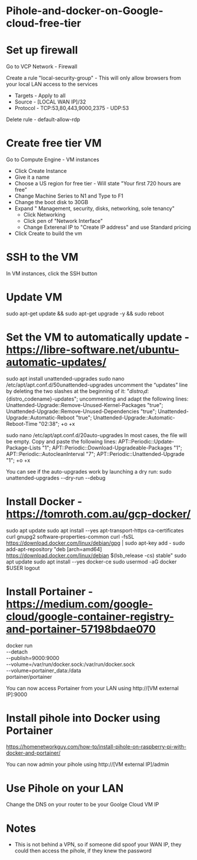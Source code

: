 # Pihole-and-docker-on-Google-cloud-free-tier

# Set up firewall
Go to VCP Network - Firewall
  
Create a rule "local-security-group" - This will only allow browsers from your local LAN access to the services
  - Targets - Apply to all
  - Source - [LOCAL WAN IP]/32
  - Protocol  - TCP:53,80,443,9000,2375
              - UDP:53

Delete rule - default-allow-rdp

# Create free tier VM
Go to Compute Engine - VM instances
  - Click Create Instance
  - Give it a name
  - Choose a US region for free tier - Will state "Your first 720 hours are free"
  - Change Machine Series to N1 and Type to F1
  - Change the boot disk to 30GB
  - Expand " Management, security, disks, networking, sole tenancy"
      - Click Networking
      - Click pen of "Network Interface"
      - Change Exterenal IP to "Create IP address" and use Standard pricing
  - Click Create to build the vm
  
# SSH to the VM
  In VM instances, click the SSH button
  
# Update VM
  sudo apt-get update && sudo apt-get upgrade -y && sudo reboot
  
# Set the VM to automatically update - https://libre-software.net/ubuntu-automatic-updates/
  sudo apt install unattended-upgrades
  sudo nano /etc/apt/apt.conf.d/50unattended-upgrades
    uncomment the “updates” line by deleting the two slashes at the beginning of it: 
      "${distro_id}:${distro_codename}-updates";
    uncommenting and adapt the following lines:
      Unattended-Upgrade::Remove-Unused-Kernel-Packages "true";
      Unattended-Upgrade::Remove-Unused-Dependencies "true"; 
      Unattended-Upgrade::Automatic-Reboot "true";
      Unattended-Upgrade::Automatic-Reboot-Time "02:38";
  <ctrl>+o <enter> <ctrl>+x

  sudo nano /etc/apt/apt.conf.d/20auto-upgrades
    In most cases, the file will be empty. Copy and paste the following lines:
      APT::Periodic::Update-Package-Lists "1";
      APT::Periodic::Download-Upgradeable-Packages "1";
      APT::Periodic::AutocleanInterval "7";
      APT::Periodic::Unattended-Upgrade "1";
    <ctrl>+o <enter> <ctrl>+x

  You can see if the auto-upgrades work by launching a dry run:
    sudo unattended-upgrades --dry-run --debug

# Install Docker - https://tomroth.com.au/gcp-docker/
  sudo apt update
  sudo apt install --yes apt-transport-https ca-certificates curl gnupg2 software-properties-common
  curl -fsSL https://download.docker.com/linux/debian/gpg | sudo apt-key add -
  sudo add-apt-repository "deb [arch=amd64] https://download.docker.com/linux/debian $(lsb_release -cs) stable"
  sudo apt update
  sudo apt install --yes docker-ce
  sudo usermod -aG docker $USER
  logout

# Install Portainer - https://medium.com/google-cloud/google-container-registry-and-portainer-57198bdae070
  docker run \
  --detach \
  --publish=9000:9000 \
  --volume=/var/run/docker.sock:/var/run/docker.sock \
  --volume=portainer_data:/data \
  portainer/portainer
  
You can now access Portainer from your LAN using http://[VM external IP]:9000
  
# Install pihole into Docker using Portainer
  https://homenetworkguy.com/how-to/install-pihole-on-raspberry-pi-with-docker-and-portainer/

You can now admin your pihole using http://[VM external IP]/admin

# Use Pihole on your LAN
  Change the DNS on your router to be your Goolge Cloud VM IP
  
# Notes
- This is not behind a VPN, so if someone did spoof your WAN IP, they could then access the pihole, if they knew the password
